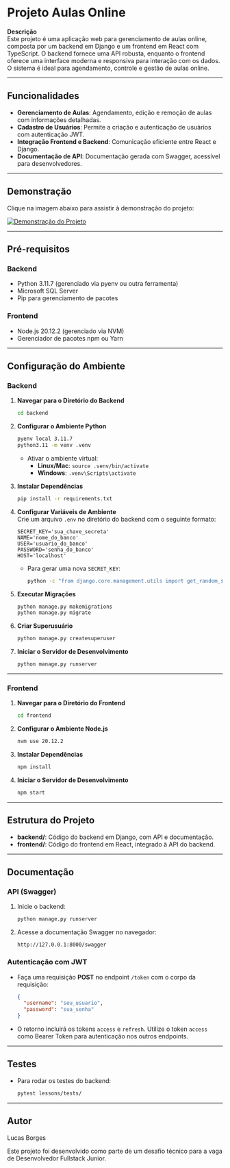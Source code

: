
# **Projeto Aulas Online**

**Descrição**  
Este projeto é uma aplicação web para gerenciamento de aulas online, composta por um backend em Django e um frontend em React com TypeScript. O backend fornece uma API robusta, enquanto o frontend oferece uma interface moderna e responsiva para interação com os dados. O sistema é ideal para agendamento, controle e gestão de aulas online.

---

## **Funcionalidades**

- **Gerenciamento de Aulas**: Agendamento, edição e remoção de aulas com informações detalhadas.
- **Cadastro de Usuários**: Permite a criação e autenticação de usuários com autenticação JWT.
- **Integração Frontend e Backend**: Comunicação eficiente entre React e Django.
- **Documentação de API**: Documentação gerada com Swagger, acessível para desenvolvedores.

---

## **Demonstração**

Clique na imagem abaixo para assistir à demonstração do projeto:

[![Demonstração do Projeto](https://img.youtube.com/vi/cx-fGsjWJJI/0.jpg)](https://www.youtube.com/watch?v=cx-fGsjWJJI)

---

## **Pré-requisitos**

### **Backend**
- Python 3.11.7 (gerenciado via pyenv ou outra ferramenta)
- Microsoft SQL Server
- Pip para gerenciamento de pacotes

### **Frontend**
- Node.js 20.12.2 (gerenciado via NVM)
- Gerenciador de pacotes npm ou Yarn

---

## **Configuração do Ambiente**

### **Backend**

1. **Navegar para o Diretório do Backend**  
   ```bash
   cd backend
   ```

2. **Configurar o Ambiente Python**  
   ```bash
   pyenv local 3.11.7
   python3.11 -m venv .venv
   ```
   - Ativar o ambiente virtual:  
     - **Linux/Mac**: `source .venv/bin/activate`  
     - **Windows**: `.venv\Scripts\activate`

3. **Instalar Dependências**  
   ```bash
   pip install -r requirements.txt
   ```

4. **Configurar Variáveis de Ambiente**  
   Crie um arquivo `.env` no diretório do backend com o seguinte formato:  
   ```env
   SECRET_KEY='sua_chave_secreta'
   NAME='nome_do_banco'
   USER='usuario_do_banco'
   PASSWORD='senha_do_banco'
   HOST='localhost'
   ```

   - Para gerar uma nova `SECRET_KEY`:  
     ```bash
     python -c "from django.core.management.utils import get_random_secret_key; print(get_random_secret_key())"
     ```

5. **Executar Migrações**  
   ```bash
   python manage.py makemigrations
   python manage.py migrate
   ```

6. **Criar Superusuário**  
   ```bash
   python manage.py createsuperuser
   ```

7. **Iniciar o Servidor de Desenvolvimento**  
   ```bash
   python manage.py runserver
   ```

---

### **Frontend**

1. **Navegar para o Diretório do Frontend**  
   ```bash
   cd frontend
   ```

2. **Configurar o Ambiente Node.js**  
   ```bash
   nvm use 20.12.2
   ```

3. **Instalar Dependências**  
   ```bash
   npm install
   ```

4. **Iniciar o Servidor de Desenvolvimento**  
   ```bash
   npm start
   ```

---

## **Estrutura do Projeto**

- **backend/**: Código do backend em Django, com API e documentação.
- **frontend/**: Código do frontend em React, integrado à API do backend.

---

## **Documentação**

### **API (Swagger)**

1. Inicie o backend:
   ```bash
   python manage.py runserver
   ```
2. Acesse a documentação Swagger no navegador:
   ```
   http://127.0.0.1:8000/swagger
   ```

### **Autenticação com JWT**
- Faça uma requisição **POST** no endpoint `/token` com o corpo da requisição:  
  ```json
  {
    "username": "seu_usuario",
    "password": "sua_senha"
  }
  ```
- O retorno incluirá os tokens `access` e `refresh`. Utilize o token `access` como Bearer Token para autenticação nos outros endpoints.

---

## **Testes**

- Para rodar os testes do backend:
  ```bash
  pytest lessons/tests/
  ```

---

## **Autor**

Lucas Borges

Este projeto foi desenvolvido como parte de um desafio técnico para a vaga de Desenvolvedor Fullstack Junior.
